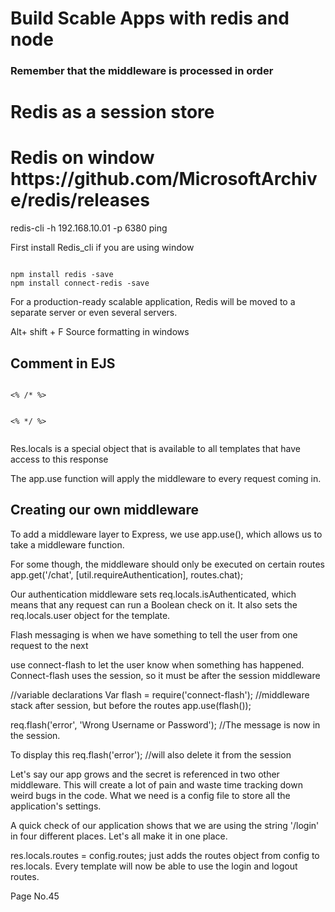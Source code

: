 <h1>Build Scable Apps with redis and node </h1>


<h3>Remember that the middleware is processed in order </h3>



<h1>Redis as a session store </h1>
<h1> Redis on window https://github.com/MicrosoftArchive/redis/releases </h1>
redis-cli -h 192.168.10.01 -p  6380 ping

<p>
First install Redis_cli if you are using window
<pre><code>
npm install redis -save
npm install connect-redis -save
</code></pre>

For a production-ready scalable application, Redis will be moved to a separate
server or even several servers.
</p>

Alt+ shift + F Source formatting in windows


<h2>Comment in EJS </h2>
<pre><code>
<% /* %>

<% */ %>
</code></pre>


Res.locals is a special object that is available to all templates that have access
to this response

The app.use function will apply the middleware to
every request coming in.

<h2>Creating our own middleware</h2>

To add a middleware layer to Express, we use app.use(), which allows us to take
a middleware function.


For some though, the middleware should only be executed on certain routes
app.get('/chat', [util.requireAuthentication], routes.chat);

Our authentication middleware sets req.locals.isAuthenticated, which means
that any request can run a Boolean check on it. It also sets the req.locals.user
object for the template.

Flash messaging is
when we have something to tell the user from one request to the next

use connect-flash to let the user know when something has happened.
Connect-flash uses the session, so it must be after the session middleware

//variable declarations
Var flash = require('connect-flash');
//middleware stack after session, but before the routes
app.use(flash());


req.flash('error', 'Wrong Username or Password');
//The message is now in the session.

To display this
req.flash('error'); //will also delete it from the session


Let's say
our app grows and the secret is referenced in two other middleware. This will create
a lot of pain and waste time tracking down weird bugs in the code. What we need is
a config file to store all the application's settings.

A quick check of our application shows that we
are using the string '/login' in four different places. Let's all make it in one place.

res.locals.routes = config.routes;
just adds the routes object from config to res.locals.
Every template will now be able to use the login and logout routes.


Page No.45
